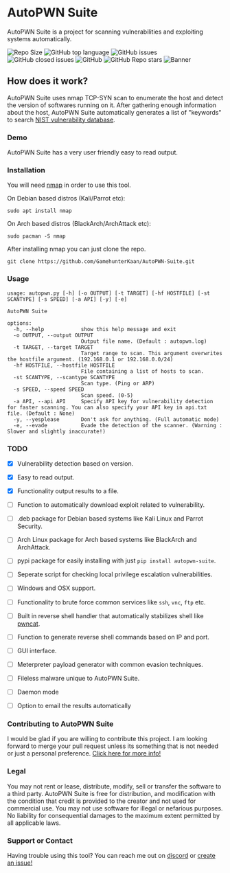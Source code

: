# AutoPWN Suite

AutoPWN Suite is a project for scanning vulnerabilities and exploiting systems automatically.

![Repo Size](https://img.shields.io/github/repo-size/GamehunterKaan/AutoPWN-Suite)
![GitHub top language](https://img.shields.io/github/languages/top/GamehunterKaan/AutoPWN-Suite)
![GitHub issues](https://img.shields.io/github/issues-raw/GamehunterKaan/AutoPWN-Suite)
![GitHub closed issues](https://img.shields.io/github/issues-closed-raw/GamehunterKaan/AutoPWN-Suite)
![GitHub](https://img.shields.io/github/license/GamehunterKaan/AutoPWN-Suite)
![GitHub Repo stars](https://img.shields.io/github/stars/GamehunterKaan/AutoPWN-Suite?style=social)
![Banner](https://raw.githubusercontent.com/GamehunterKaan/AutoPWN-Suite/main/images/banner.png)

## How does it work?

AutoPWN Suite uses nmap TCP-SYN scan to enumerate the host and detect the version of softwares running on it. After gathering enough information about the host, AutoPWN Suite automatically generates a list of "keywords" to search [NIST vulnerability database](https://www.nist.gov/).

### Demo

AutoPWN Suite has a very user friendly easy to read output.

<script id="asciicast-497930" src="https://asciinema.org/a/497930.js" async></script>

### Installation

You will need [nmap](https://nmap.org) in order to use this tool.

On Debian based distros (Kali/Parrot etc):

```
sudo apt install nmap
```

On Arch based distros (BlackArch/ArchAttack etc):

```
sudo pacman -S nmap
```

After installing nmap you can just clone the repo.

```
git clone https://github.com/GamehunterKaan/AutoPWN-Suite.git
```
### Usage

```
usage: autopwn.py [-h] [-o OUTPUT] [-t TARGET] [-hf HOSTFILE] [-st SCANTYPE] [-s SPEED] [-a API] [-y] [-e]

AutoPWN Suite

options:
  -h, --help            show this help message and exit
  -o OUTPUT, --output OUTPUT
                        Output file name. (Default : autopwn.log)
  -t TARGET, --target TARGET
                        Target range to scan. This argument overwrites the hostfile argument. (192.168.0.1 or 192.168.0.0/24)
  -hf HOSTFILE, --hostfile HOSTFILE
                        File containing a list of hosts to scan.
  -st SCANTYPE, --scantype SCANTYPE
                        Scan type. (Ping or ARP)
  -s SPEED, --speed SPEED
                        Scan speed. (0-5)
  -a API, --api API     Specify API key for vulnerability detection for faster scanning. You can also specify your API key in api.txt file. (Default : None)
  -y, --yesplease       Don't ask for anything. (Full automatic mode)
  -e, --evade           Evade the detection of the scanner. (Warning : Slower and slightly inaccurate!)
```

### TODO

- [x] Vulnerability detection based on version.
- [x] Easy to read output.
- [x] Functionality output results to a file.
- [ ] Function to automatically download exploit related to vulnerability.
- [ ] .deb package for Debian based systems like Kali Linux and Parrot Security.
- [ ] Arch Linux package for Arch based systems like BlackArch and ArchAttack.
- [ ] pypi package for easily installing with just `pip install autopwn-suite`.
- [ ] Seperate script for checking local privilege escalation vulnerabilities.
- [ ] Windows and OSX support.
- [ ] Functionality to brute force common services like `ssh`, `vnc`, `ftp` etc.
- [ ] Built in reverse shell handler that automatically stabilizes shell like [pwncat](https://github.com/calebstewart/pwncat).
- [ ] Function to generate reverse shell commands based on IP and port.
- [ ] GUI interface.
- [ ] Meterpreter payload generator with common evasion techniques.
- [ ] Fileless malware unique to AutoPWN Suite.
- [ ] Daemon mode
- [ ] Option to email the results automatically


### Contributing to AutoPWN Suite

I would be glad if you are willing to contribute this project. I am looking forward to merge your pull request unless its something that is not needed or just a personal preference. [Click here for more info!](https://github.com/GamehunterKaan/AutoPWN-Suite/blob/main/CONTRIBUTING.md)


### Legal

You may not rent or lease, distribute, modify, sell or transfer the software to a third party. AutoPWN Suite is free for distribution, and modification with the condition that credit is provided to the creator and not used for commercial use. You may not use software for illegal or nefarious purposes. No liability for consequential damages to the maximum extent permitted by all applicable laws.


### Support or Contact

Having trouble using this tool? You can reach me out on [discord](https://search.discordprofile.info/374953845438021635) or [create an issue!](https://github.com/GamehunterKaan/AutoPWN-Suite/issues/new/choose)
